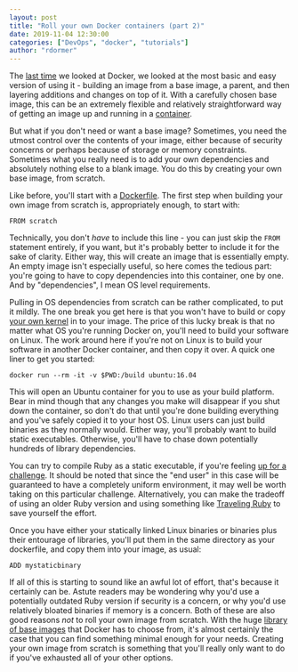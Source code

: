 ```yaml
---
layout: post
title: "Roll your own Docker containers (part 2)"
date: 2019-11-04 12:30:00
categories: ["DevOps", "docker", "tutorials"]
author: "rdormer"
---
```


The [last time](https://www.ombulabs.com/blog/devops/docker/tutorials/docker-containers-pt-1.html) we looked at Docker, we looked at the most basic and easy version of using it - building an image from a base image, a parent, and then layering additions and changes on top of it.  With a carefully chosen base image, this can be an extremely flexible and relatively straightforward way of getting an image up and running in a [container](https://www.docker.com/resources/what-container).

<!--more-->

But what if you don't need or want a base image?  Sometimes, you need the utmost control over the contents of your image, either because of security concerns or perhaps because of storage or memory constraints.  Sometimes what you really need is to add your own dependencies and absolutely nothing else to a blank image.  You do this by creating your own base image, from scratch.

Like before, you'll start with a [Dockerfile](https://docs.docker.com/develop/develop-images/dockerfile_best-practices/).  The first step when building your own image from scratch is, appropriately enough, to start with:

`FROM scratch`

Technically, you don't *have* to include this line - you can just skip the `FROM` statement entirely, if you want, but it's probably better to include it for the sake of clarity.  Either way, this will create an image that is essentially empty.  An empty image isn't especially useful, so here comes the tedious part: you're going to have to copy dependencies into this container, one by one.  And by "dependencies", I mean OS level requirements.  

Pulling in OS dependencies from scratch can be rather complicated, to put it mildly.  The one break you get here is that you won't have to build or copy [your own kernel](https://stackoverflow.com/questions/43383276/how-does-docker-run-a-linux-kernel-under-macos-host) in to your image.  The price of this lucky break is that no matter what OS you're running Docker on, you'll need to build your software on Linux.  The work around here if you're not on Linux is to build your software in another Docker container, and then copy it over.  A quick one liner to get you started:

`docker run --rm -it -v $PWD:/build ubuntu:16.04`

This will open an Ubuntu container for you to use as your build platform.  Bear in mind though that any changes you make will disappear if you shut down the container, so don't do that until you're done building everything and you've safely copied it to your host OS. Linux users can just build binaries as they normally would.  Either way, you'll probably want to build static executables. Otherwise, you'll have to chase down potentially hundreds of library dependencies.

You can try to compile Ruby as a static executable, if you're feeling [up for a challenge](https://github.com/phusion/traveling-ruby#why_precompiled_binary_difficult).  It should be noted that since the "end user" in this case will be guaranteed to have a completely uniform environment, it may well be worth taking on this particular challenge.  Alternatively, you can make the tradeoff of using an older Ruby version and using something like [Traveling Ruby](https://github.com/phusion/traveling-ruby) to save yourself the effort.

Once you have either your statically linked Linux binaries or binaries plus their entourage of libraries, you'll put them in the same directory as your dockerfile, and copy them into your image, as usual:

`ADD mystaticbinary`

If all of this is starting to sound like an awful lot of effort, that's because it certainly can be.  Astute readers may be wondering why you'd use a potentially outdated Ruby version if security is a concern, or why you'd use relatively bloated binaries if memory is a concern.  Both of these are also good reasons *not* to roll your own image from scratch. With the huge [library of base images](https://hub.docker.com/) that Docker has to choose from, it's almost certainly the case that you can find something minimal enough for your needs.  Creating your own image from scratch is something that you'll really only want to do if you've exhausted all of your other options.
